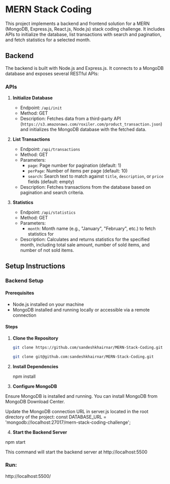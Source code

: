 # MERN Stack Coding
This project implements a backend and frontend solution for a MERN (MongoDB, Express.js, React.js, Node.js) stack coding challenge. It includes APIs to initialize the database, list transactions with search and pagination, and fetch statistics for a selected month.

## Backend

The backend is built with Node.js and Express.js. It connects to a MongoDB database and exposes several RESTful APIs:

### APIs

1. **Initialize Database**
   - Endpoint: `/api/init`
   - Method: GET
   - Description: Fetches data from a third-party API (`https://s3.amazonaws.com/roxiler.com/product_transaction.json`) and initializes the MongoDB database with the fetched data.

2. **List Transactions**
   - Endpoint: `/api/transactions`
   - Method: GET
   - Parameters:
     - `page`: Page number for pagination (default: 1)
     - `perPage`: Number of items per page (default: 10)
     - `search`: Search text to match against `title`, `description`, or `price` fields (default: empty)
   - Description: Fetches transactions from the database based on pagination and search criteria.

3. **Statistics**
   - Endpoint: `/api/statistics`
   - Method: GET
   - Parameters:
     - `month`: Month name (e.g., "January", "February", etc.) to fetch statistics for
   - Description: Calculates and returns statistics for the specified month, including total sale amount, number of sold items, and number of not sold items.
  


## Setup Instructions

### Backend Setup

#### Prerequisites

- Node.js installed on your machine
- MongoDB installed and running locally or accessible via a remote connection

#### Steps

1. **Clone the Repository**

   ```bash
   git clone https://github.com/sandeshkhairnar/MERN-Stack-Coding.git

   git clone git@github.com:sandeshkhairnar/MERN-Stack-Coding.git

2. **Install Dependencies**
   
   npm install

3. **Configure MongoDB**

Ensure MongoDB is installed and running. You can install MongoDB from MongoDB Download Center.

Update the MongoDB connection URL in server.js located in the root directory of the project:
const DATABASE_URL = 'mongodb://localhost:27017/mern-stack-coding-challenge';

4. **Start the Backend Server**
   
 npm start

This command will start the backend server at http://localhost:5500



### Run:
http://localhost:5500/
